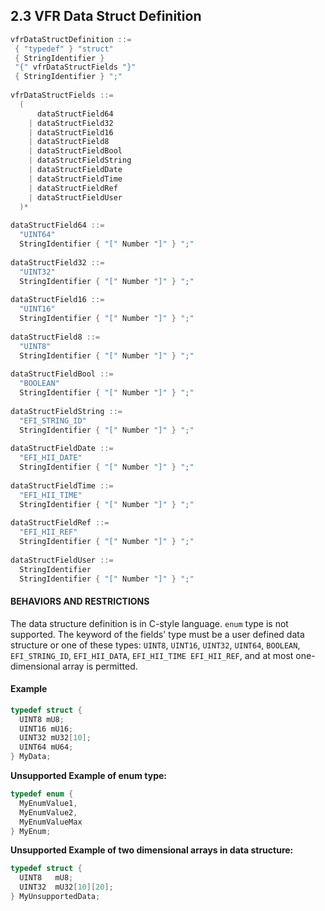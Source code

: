 <!--- @file
  2.3 VFR Data Struct Definition

  Copyright (c) 2007-2017, Intel Corporation. All rights reserved.<BR>

  Redistribution and use in source (original document form) and 'compiled'
  forms (converted to PDF, epub, HTML and other formats) with or without
  modification, are permitted provided that the following conditions are met:

  1) Redistributions of source code (original document form) must retain the
     above copyright notice, this list of conditions and the following
     disclaimer as the first lines of this file unmodified.

  2) Redistributions in compiled form (transformed to other DTDs, converted to
     PDF, epub, HTML and other formats) must reproduce the above copyright
     notice, this list of conditions and the following disclaimer in the
     documentation and/or other materials provided with the distribution.

  THIS DOCUMENTATION IS PROVIDED BY TIANOCORE PROJECT "AS IS" AND ANY EXPRESS OR
  IMPLIED WARRANTIES, INCLUDING, BUT NOT LIMITED TO, THE IMPLIED WARRANTIES OF
  MERCHANTABILITY AND FITNESS FOR A PARTICULAR PURPOSE ARE DISCLAIMED. IN NO
  EVENT SHALL TIANOCORE PROJECT  BE LIABLE FOR ANY DIRECT, INDIRECT, INCIDENTAL,
  SPECIAL, EXEMPLARY, OR CONSEQUENTIAL DAMAGES (INCLUDING, BUT NOT LIMITED TO,
  PROCUREMENT OF SUBSTITUTE GOODS OR SERVICES; LOSS OF USE, DATA, OR PROFITS;
  OR BUSINESS INTERRUPTION) HOWEVER CAUSED AND ON ANY THEORY OF LIABILITY,
  WHETHER IN CONTRACT, STRICT LIABILITY, OR TORT (INCLUDING NEGLIGENCE OR
  OTHERWISE) ARISING IN ANY WAY OUT OF THE USE OF THIS DOCUMENTATION, EVEN IF
  ADVISED OF THE POSSIBILITY OF SUCH DAMAGE.

-->

## 2.3 VFR Data Struct Definition

```c
vfrDataStructDefinition ::=
 { "typedef" } "struct" 
 { StringIdentifier }
 "{" vfrDataStructFields "}"
 { StringIdentifier } ";"
 
vfrDataStructFields ::=
  (
      dataStructField64
    | dataStructField32
    | dataStructField16
    | dataStructField8
    | dataStructFieldBool
    | dataStructFieldString
    | dataStructFieldDate
    | dataStructFieldTime
    | dataStructFieldRef
    | dataStructFieldUser
  )*
  
dataStructField64 ::=
  "UINT64" 
  StringIdentifier { "[" Number "]" } ";"
                          
dataStructField32 ::=
  "UINT32" 
  StringIdentifier { "[" Number "]" } ";"
                          
dataStructField16 ::=
  "UINT16" 
  StringIdentifier { "[" Number "]" } ";"
                          
dataStructField8 ::= 
  "UINT8" 
  StringIdentifier { "[" Number "]" } ";"
                          
dataStructFieldBool ::= 
  "BOOLEAN" 
  StringIdentifier { "[" Number "]" } ";"
                          
dataStructFieldString ::= 
  "EFI_STRING_ID" 
  StringIdentifier { "[" Number "]" } ";"
                          
dataStructFieldDate ::= 
  "EFI_HII_DATE" 
  StringIdentifier { "[" Number "]" } ";"
                          
dataStructFieldTime ::= 
  "EFI_HII_TIME" 
  StringIdentifier { "[" Number "]" } ";"
                          
dataStructFieldRef ::= 
  "EFI_HII_REF" 
  StringIdentifier { "[" Number "]" } ";"
                          
dataStructFieldUser ::= 
  StringIdentifier 
  StringIdentifier { "[" Number "]" } ";"
```

#### BEHAVIORS AND RESTRICTIONS

The data structure definition is in C-style language. `enum` type is not
supported. The keyword of the fields' type must be a user defined data
structure or one of these types: `UINT8`, `UINT16`, `UINT32`, `UINT64`,
`BOOLEAN`, `EFI_STRING_ID`, `EFI_HII_DATA`, `EFI_HII_TIME EFI_HII_REF`, and at
most one-dimensional array is permitted.

#### Example

```c
typedef struct {
  UINT8 mU8;
  UINT16 mU16;
  UINT32 mU32[10];
  UINT64 mU64;
} MyData;
```

**Unsupported Example of enum type:**

```c
typedef enum {
  MyEnumValue1,
  MyEnumValue2,
  MyEnumValueMax
} MyEnum;
```

**Unsupported Example of two dimensional arrays in data structure:**

```c
typedef struct {
  UINT8   mU8;
  UINT32  mU32[10][20];
} MyUnsupportedData;
```
